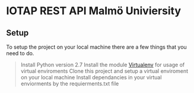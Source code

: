 # IOTAP REST API Malmö Univiersity

## Setup
To setup the project on your local machine there are a few things that you need to do.
> Install Python version 2.7
> Install the module [Virtualenv](https://pages.github.com/) for usage of virtual enviroments
> Clone this project and setup a virtual enviroment on your local machine
> Install dependancies in your virtual enviorments by the requierments.txt file
